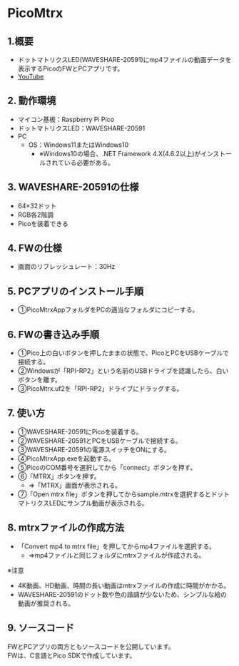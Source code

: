 # PicoMtrx

## 1.概要

- ドットマトリクスLED(WAVESHARE-20591)にmp4ファイルの動画データを表示するPicoのFWとPCアプリです。
- [YouTube](https://www.youtube.com/watch?v=Xb-uuDCgQQs)

## 2. 動作環境

- マイコン基板：Raspberry Pi Pico 
- ドットマトリクスLED：WAVESHARE-20591
- PC
  - OS：Windows11またはWindows10
    - ※Windows10の場合、.NET Framework 4.X(4.6.2以上)がインストールされている必要がある。
  
## 3. WAVESHARE-20591の仕様

- 64×32ドット
- RGB各2階調
- Picoを装着できる
   
## 4. FWの仕様

- 画面のリフレッシュレート：30Hz

## 5. PCアプリのインストール手順

- ①PicoMtrxAppフォルダをPCの適当なフォルダにコピーする。

## 6. FWの書き込み手順

- ①Pico上の白いボタンを押したままの状態で、PicoとPCをUSBケーブルで接続する。
- ②Windowsが「RPI-RP2」という名前のUSBドライブを認識したら、白いボタンを離す。
- ③PicoMtrx.uf2を「RPI-RP2」ドライブにドラッグする。

## 7. 使い方

- ①WAVESHARE-20591にPicoを装着する。
- ②WAVESHARE-20591とPCをUSBケーブルで接続する。
- ③WAVESHARE-20591の電源スイッチをONにする。
- ④PicoMtrxApp.exeを起動する。
- ⑤PicoのCOM番号を選択してから「connect」ボタンを押す。
- ⑥「MTRX」ボタンを押す。
  - ⇒「MTRX」画面が表示される。
- ⑦「Open mtrx file」ボタンを押してからsample.mtrxを選択するとドットマトリクスLEDにサンプル動画が表示される。

## 8. mtrxファイルの作成方法

- 「Convert mp4 to mtrx file」を押してからmp4ファイルを選択する。
  - ⇒mp4ファイルと同じフォルダにmtrxファイルが作成される。

※注意
- 4K動画、HD動画、時間の長い動画はmtrxファイルの作成に時間がかかる。
- WAVESHARE-20591のドット数や色の諧調が少ないため、シンプルな絵の動画が推奨される。

## 9. ソースコード
FWとPCアプリの両方ともソースコードを公開しています。  
FWは、C言語とPico SDKで作成しています。
